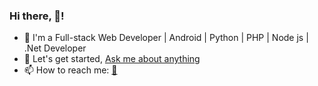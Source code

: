 
### Hi there, 👋!

<!--
**lewiskirori/lewiskirori** is a ✨ _special_ ✨ repository because its `README.md` (this file) appears on your GitHub profile.
Here are some ideas to get you started:
- 🔭 I’m currently working on ...
- 🌱 I’m currently learning ...
- 👯 I’m looking to collaborate on ...
- 🤔 I’m looking for help with ...
- 💬 Ask me about ...
- 📫 How to reach me: ...
- 😄 Pronouns: ...
- ⚡ Fun fact: ...
-->
- 🌱 I'm a Full-stack Web Developer | Android | Python | PHP | Node js | .Net Developer
- 💬 Let's get started, <a href ="https://wa.me/254783043031">Ask me about anything</a> 
- 📫 How to reach me: <a href ="mailto:amicableycot@gmail.com">:email:</a>                                                                         

